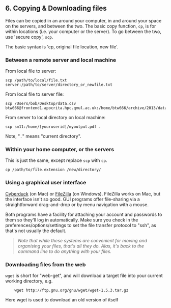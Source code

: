 ## 6. Copying & Downloading files 
Files can be copied in an around your computer, in and around your space on the servers, and between the two. The basic copy function, `cp`, is for within locations (i.e. your computer or the server). To go between the two, use 'secure copy', `scp`.

The basic syntax is 'cp, original file location, new file'.
### Between a remote server and local machine
From local file to server: 

    scp /path/to/local/file.txt server:/path/to/server/directory_or_newfile.txt

From local file to server file:

    scp /Users/bob/Desktop/data.csv btw666@frontend1.apocrita.hpc.qmul.ac.uk:/home/btw666/archive/2013/data.csv
    
From server to local directory on local machine:

    scp sm11:/home/[youruserid]/myoutput.pdf .
Note, "`.`" means "current directory".
### Within your home computer, or the servers
This is just the same, except replace `scp` with `cp`.
    
    cp /path/to/file.extension /new/directory/
    
### Using a graphical user interface
[Cyberduck](http://cyberduck.ch) (on Mac) or [FileZilla](http://filezilla-project.org) (on Windows). FileZilla works on Mac, but the interface isn't so good.
GUI programs offer file-sharing via a straightforward drag-and-drop or by menu navigation with a mouse. 

Both programs have a facility for attaching your account and passwords to them so they'll log in automatically. Make sure you check in the preferences/options/settings to set the file transfer protocol to "ssh", as that's not usually the default.

>*Note that while these systems are convenient for moving and organising your files, that's all they do. Alas, it's back to the command line to do anything with your files.*


### Downloading files from the web
`wget` is short for "web-get", and will download a target file into your current working directory, e.g. 
    
        wget http://ftp.gnu.org/gnu/wget/wget-1.5.3.tar.gz

Here wget is used to download an old version of itself

